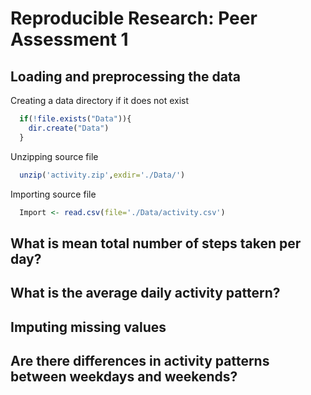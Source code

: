 # Reproducible Research: Peer Assessment 1


## Loading and preprocessing the data
Creating a data directory if it does not exist

```r
  if(!file.exists("Data")){
    dir.create("Data")
  }
```

Unzipping source file

```r
  unzip('activity.zip',exdir='./Data/')
```

Importing source file

```r
  Import <- read.csv(file='./Data/activity.csv')
```

## What is mean total number of steps taken per day?



## What is the average daily activity pattern?



## Imputing missing values



## Are there differences in activity patterns between weekdays and weekends?
